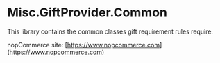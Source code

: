 ﻿Misc.GiftProvider.Common
===========
This library contains the common classes  gift requirement rules require.

nopCommerce site: [https://www.nopcommerce.com](https://www.nopcommerce.com)
